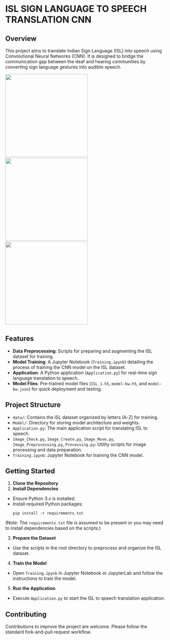 # ISL SIGN LANGUAGE TO SPEECH TRANSLATION CNN

## Overview
This project aims to translate Indian Sign Language (ISL) into speech using Convolutional Neural Networks (CNN). It is designed to bridge the communication gap between the deaf and hearing communities by converting sign language gestures into audible speech.

<div>
<img src="https://github.com/granthgg/ISL-Sign-Language-to-Speech-Translation-CNN/assets/69439823/aff9137b-1bed-4320-84a6-49e104276031" width="260" height="260"/>&nbsp;
<img src="https://github.com/granthgg/ISL-Sign-Language-to-Speech-Translation-CNN/assets/69439823/adb8f618-3be9-4666-b80a-2ff5a9c94162" width="260" height="260"/>&nbsp; 
<img src="https://github.com/granthgg/ISL-Sign-Language-to-Speech-Translation-CNN/assets/69439823/8c5ae02a-677d-402b-8292-91cb210680ae" width="260" height="260"/>&nbsp; 
<div>


## Features
- **Data Preprocessing**: Scripts for preparing and augmenting the ISL dataset for training.
- **Model Training**: A Jupyter Notebook (`Training.ipynb`) detailing the process of training the CNN model on the ISL dataset.
- **Application**: A Python application (`Application.py`) for real-time sign language translation to speech.
- **Model Files**: Pre-trained model files (`ISL_1.h5`, `model-bw.h5`, and `model-bw.json`) for quick deployment and testing.

## Project Structure
- `data/`: Contains the ISL dataset organized by letters (A-Z) for training.
- `Model/`: Directory for storing model architecture and weights.
- `Application.py`: The main application script for translating ISL to speech.
- `Image_Check.py`, `Image_Create.py`, `Image_Move.py`, `Image_Preprocessing.py`, `Processing.py`: Utility scripts for image processing and data preparation.
- `Training.ipynb`: Jupyter Notebook for training the CNN model.

## Getting Started
1. **Clone the Repository**
2. **Install Dependencies**
- Ensure Python 3.x is installed.
- Install required Python packages:
  ```
  pip install -r requirements.txt
  ```
(Note: The `requirements.txt` file is assumed to be present or you may need to install dependencies based on the scripts.)

3. **Prepare the Dataset**
- Use the scripts in the root directory to preprocess and organize the ISL dataset.

4. **Train the Model**
- Open `Training.ipynb` in Jupyter Notebook or JupyterLab and follow the instructions to train the model.

5. **Run the Application**
- Execute `Application.py` to start the ISL to speech translation application.

## Contributing
Contributions to improve the project are welcome. Please follow the standard fork-and-pull request workflow.

